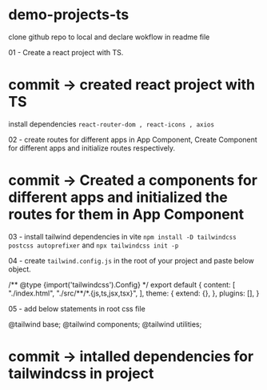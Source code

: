 # demo-projects-ts

clone github repo to local and declare wokflow in readme file

01 - Create a react project with TS.

# commit -> created react project with TS

install dependencies `react-router-dom , react-icons , axios`

02 - create routes for different apps in App Component,
Create Component for different apps and initialize routes respectively.

# commit -> Created a components for different apps and initialized the routes for them in App Component

03 - install tailwind dependencies in vite `npm install -D tailwindcss postcss autoprefixer` and `npx tailwindcss init -p`

04 - create `tailwind.config.js` in the root of your project and paste below object.

/** @type {import('tailwindcss').Config} \*/
export default {
content: [
"./index.html",
"./src/**/\*.{js,ts,jsx,tsx}",
],
theme: {
extend: {},
},
plugins: [],
}

05 - add below statements in root css file

@tailwind base;
@tailwind components;
@tailwind utilities;

# commit -> intalled dependencies for tailwindcss in project
